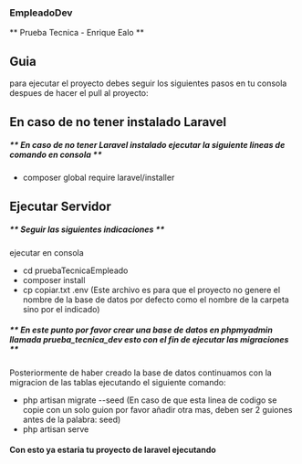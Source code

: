 ### EmpleadoDev
** Prueba Tecnica - Enrique Ealo **

## Guia
para ejecutar el proyecto debes seguir los siguientes pasos en tu consola despues de hacer el pull al proyecto:

## En caso de no tener instalado Laravel
##### ** En caso de no tener Laravel instalado  ejecutar la siguiente lineas de comando en consola **
- composer global require laravel/installer

## Ejecutar Servidor
##### ** Seguir las siguientes indicaciones **
ejecutar en consola
- cd pruebaTecnicaEmpleado
- composer install
- cp copiar.txt .env (Este archivo es para que el proyecto no genere el nombre de la base de datos por defecto como el nombre de la carpeta sino por el indicado)

##### ** En este punto por favor crear una base de datos en phpmyadmin llamada prueba_tecnica_dev esto con el fin de ejecutar las migraciones **

Posteriormente de haber creado la base de datos continuamos con la migracion de las tablas ejecutando el siguiente comando:
- php artisan migrate -\-seed (En caso de que esta linea de codigo se copie con un solo guion por favor añadir otra mas, deben ser 2 guiones antes de la palabra: seed)
- php artisan serve

#### Con esto ya estaria tu proyecto de laravel ejecutando
